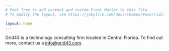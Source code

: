 ```yaml
---
# Feel free to add content and custom Front Matter to this file.
# To modify the layout, see https://jekyllrb.com/docs/themes/#overriding-theme-defaults

layout: home
---
```


Grid43 is a technology consulting firm located in Central Florida. To find out more, contact us a <info@grid43.com>.
